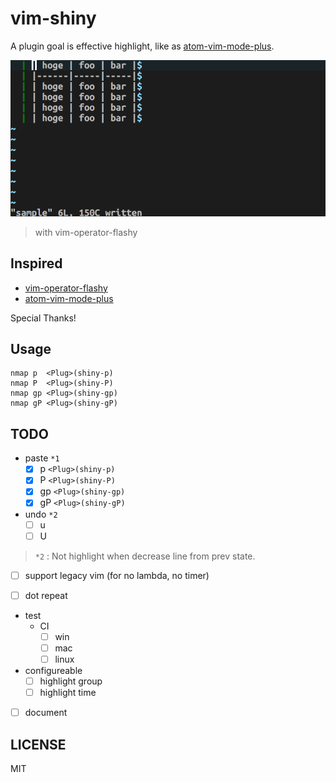 # vim-shiny

A plugin goal is effective highlight, like as [atom-vim-mode-plus](https://github.com/t9md/atom-vim-mode-plus).

![Demo movie](./.github/demo.gif)

> with vim-operator-flashy

## Inspired

- [vim-operator-flashy](https://github.com/haya14busa/vim-operator-flashy)
- [atom-vim-mode-plus](https://github.com/t9md/atom-vim-mode-plus)

Special Thanks!

## Usage

```vim
nmap p  <Plug>(shiny-p)
nmap P  <Plug>(shiny-P)
nmap gp <Plug>(shiny-gp)
nmap gP <Plug>(shiny-gP)
```

## TODO

- paste `*1`
  - [x] p  `<Plug>(shiny-p)`
  - [x] P  `<Plug>(shiny-P)`
  - [x] gp `<Plug>(shiny-gp)`
  - [x] gP `<Plug>(shiny-gP)`

- undo `*2`
  - [ ] u
  - [ ] U

> `*2` : Not highlight when decrease line from prev state.

- [ ] support legacy vim (for no lambda, no timer)

- [ ] dot repeat

- test
  - CI
    - [ ] win
    - [ ] mac
    - [ ] linux

- configureable
  - [ ] highlight group
  - [ ] highlight time

- [ ] document

LICENSE
---

MIT
